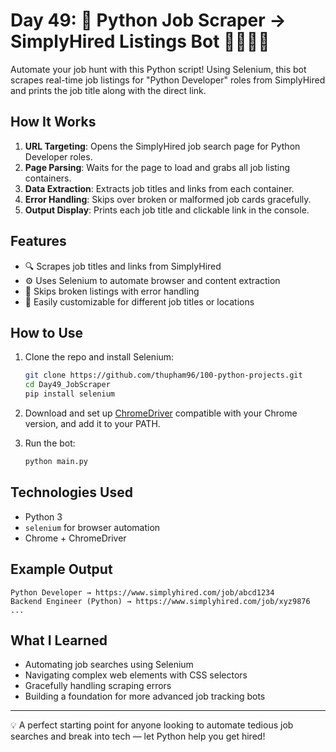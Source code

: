 # Day 49: 💼 Python Job Scraper → SimplyHired Listings Bot 🕵️‍♂️🧑‍💻

Automate your job hunt with this Python script! Using Selenium, this bot scrapes real-time job listings for "Python Developer" roles from SimplyHired and prints the job title along with the direct link.

## How It Works

1. **URL Targeting**: Opens the SimplyHired job search page for Python Developer roles.
2. **Page Parsing**: Waits for the page to load and grabs all job listing containers.
3. **Data Extraction**: Extracts job titles and links from each container.
4. **Error Handling**: Skips over broken or malformed job cards gracefully.
5. **Output Display**: Prints each job title and clickable link in the console.

## Features

* 🔍 Scrapes job titles and links from SimplyHired
* ⚙️ Uses Selenium to automate browser and content extraction
* 🚫 Skips broken listings with error handling
* 🧭 Easily customizable for different job titles or locations

## How to Use

1. Clone the repo and install Selenium:

   ```bash
   git clone https://github.com/thupham96/100-python-projects.git
   cd Day49_JobScraper
   pip install selenium
   ```

2. Download and set up [ChromeDriver](https://sites.google.com/chromium.org/driver/) compatible with your Chrome version, and add it to your PATH.

3. Run the bot:

   ```bash
   python main.py
   ```

## Technologies Used

* Python 3
* `selenium` for browser automation
* Chrome + ChromeDriver

## Example Output

```
Python Developer → https://www.simplyhired.com/job/abcd1234
Backend Engineer (Python) → https://www.simplyhired.com/job/xyz9876
...
```

## What I Learned

* Automating job searches using Selenium
* Navigating complex web elements with CSS selectors
* Gracefully handling scraping errors
* Building a foundation for more advanced job tracking bots

---

💡 A perfect starting point for anyone looking to automate tedious job searches and break into tech — let Python help you get hired!
